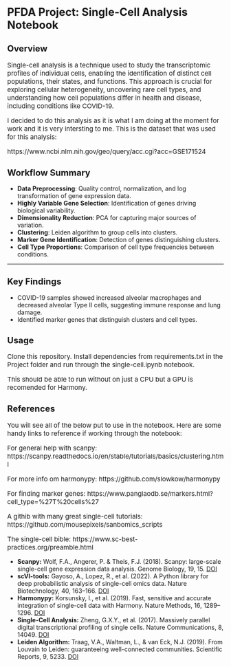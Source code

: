 <h1 style="font-size:25px;">PFDA Project: Single-Cell Analysis Notebook</h1>

<h2 style="font-size:20px;">Overview</h2>
<p style="font-size:15px;">Single-cell analysis is a technique used to study the transcriptomic profiles of individual cells, enabling the identification of distinct cell populations, their states, and functions. This approach is crucial for exploring cellular heterogeneity, uncovering rare cell types, and understanding how cell populations differ in health and disease, including conditions like COVID-19.</p>

<p style="font-size:15px;">I decided to do this analysis as it is what I am doing at the moment for work and it is very intersting to me. This is the dataset that was used for this analysis:</p>
<p style="font-size:15px;">https://www.ncbi.nlm.nih.gov/geo/query/acc.cgi?acc=GSE171524</p>

<h2 style="font-size:20px;">Workflow Summary</h2>
<ul>
   <li><b>Data Preprocessing</b>: Quality control, normalization, and log transformation of gene expression data.</li>
   <li><b>Highly Variable Gene Selection</b>: Identification of genes driving biological variability.</li>
   <li><b>Dimensionality Reduction</b>: PCA for capturing major sources of variation.</li>
   <li><b>Clustering</b>: Leiden algorithm to group cells into clusters.</li>
   <li><b>Marker Gene Identification</b>: Detection of genes distinguishing clusters.</li>
   <li><b>Cell Type Proportions</b>: Comparison of cell type frequencies between conditions.</li>
</ul>

<hr>

<h2 style="font-size:20px;">Key Findings</h2>
<ul>
   <li>COVID-19 samples showed increased alveolar macrophages and decreased alveolar Type II cells, suggesting immune response and lung damage.</li>
   <li>Identified marker genes that distinguish clusters and cell types.</li>
</ul>

<h2 style="font-size:20px;">Usage</h2>
<p style="font-size:15px;">Clone this repository. Install dependencies from requirements.txt in the Project folder and run through the single-cell.ipynb notebook.</p>
<p style="font-size:15px;">This should be able to run without on just a CPU but a GPU is recomended for Harmony.</p>

<h2 style="font-size:20px;">References</h2>
<p style="font-size:15px;">You will see all of the below put to use in the notebook. Here are some handy links to reference if working through the notebook:</p>
<p style="font-size:15px;">For general help with scanpy: https://scanpy.readthedocs.io/en/stable/tutorials/basics/clustering.html</p>
<p style="font-size:15px;">For more info om harmonypy: https://github.com/slowkow/harmonypy</p>
<p style="font-size:15px;">For finding marker genes: https://www.panglaodb.se/markers.html?cell_type=%27T%20cells%27</p>
<p style="font-size:15px;">A githib with many great single-cell tutorials: https://github.com/mousepixels/sanbomics_scripts</p>
<p style="font-size:15px;">The single-cell bible: https://www.sc-best-practices.org/preamble.html</p>
<ul>
   <li><b>Scanpy:</b> Wolf, F.A., Angerer, P. & Theis, F.J. (2018). Scanpy: large-scale single-cell gene expression data analysis. Genome Biology, 19, 15. <a href="https://doi.org/10.1186/s13059-017-1382-0" target="_blank">DOI</a></li>
   <li><b>scVI-tools:</b> Gayoso, A., Lopez, R., et al. (2022). A Python library for deep probabilistic analysis of single-cell omics data. Nature Biotechnology, 40, 163–166. <a href="https://doi.org/10.1038/s41587-021-01206-w" target="_blank">DOI</a></li>
   <li><b>Harmonypy:</b> Korsunsky, I., et al. (2019). Fast, sensitive and accurate integration of single-cell data with Harmony. Nature Methods, 16, 1289–1296. <a href="https://doi.org/10.1038/s41592-019-0619-0" target="_blank">DOI</a>
</li>
   <li><b>Single-Cell Analysis:</b> Zheng, G.X.Y., et al. (2017). Massively parallel digital transcriptional profiling of single cells. Nature Communications, 8, 14049. <a href="https://doi.org/10.1038/ncomms14049" target="_blank">DOI</a></li>
   <li><b>Leiden Algorithm:</b> Traag, V.A., Waltman, L., & van Eck, N.J. (2019). From Louvain to Leiden: guaranteeing well-connected communities. Scientific Reports, 9, 5233. <a href="https://doi.org/10.1038/s41598-019-41695-z" target="_blank">DOI</a></li>
</ul>
